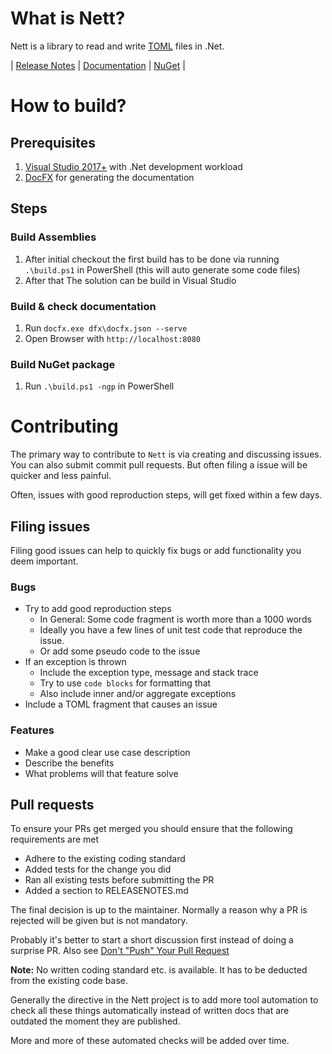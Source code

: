 # What is Nett?
Nett is a library to read and write [TOML](https://github.com/toml-lang/toml) files in .Net.

| [Release Notes](http://paiden.github.io/Nett/RELEASENOTES.html) | [Documentation](http://paiden.github.io/Nett/) | [NuGet](https://www.nuget.org/packages/Nett/) |

# How to build?
## Prerequisites
1. [Visual Studio 2017+](https://visualstudio.microsoft.com/downloads/) with .Net development workload
1. [DocFX](https://dotnet.github.io/docfx/index.html) for generating the documentation 


## Steps

### Build Assemblies
1. After initial checkout the first build has to be done via running `.\build.ps1`
in PowerShell (this will auto generate some code files)
2. After that The solution can be build in Visual Studio

### Build & check documentation
1. Run `docfx.exe dfx\docfx.json --serve`
1. Open Browser with `http://localhost:8080`

### Build NuGet package

1. Run `.\build.ps1 -ngp` in PowerShell

# Contributing 

The primary way to contribute to `Nett` is via creating and discussing issues. 
You can also submit commit pull requests. But often filing a issue will be 
quicker and less painful.

Often, issues with good reproduction steps, will get fixed within a few days.

## Filing issues
Filing good issues can help to quickly fix bugs or add functionality you deem
important.

### Bugs

+ Try to add good reproduction steps
  + In General: Some code fragment is worth more than a 1000 words
  + Ideally you have a few lines of unit test code that reproduce the issue.
  + Or add some pseudo code to the issue 
+ If an exception is thrown
  + Include the exception type, message and stack trace
  + Try to use ```code blocks``` for formatting that
  + Also include inner and/or aggregate exceptions
+ Include a TOML fragment that causes an issue

### Features

+ Make a good clear use case description
+ Describe the benefits
+ What problems will that feature solve

## Pull requests

To ensure your PRs get merged you should ensure that the following 
requirements are met

+ Adhere to the existing coding standard
+ Added tests for the change you did
+ Ran all existing tests before submitting the PR
+ Added a section to RELEASENOTES.md

The final decision is up to the maintainer. Normally a reason 
why a PR is rejected will be given but is not mandatory.

Probably it's better to start a short discussion first instead
of doing a surprise PR. Also see 
[Don't "Push" Your Pull Request](https://www.igvita.com/2011/12/19/dont-push-your-pull-requests/)

**Note:** No written coding standard etc. is available. It has 
to be deducted from the existing code base.

Generally the directive in the Nett project is to add more
tool automation to check all these things automatically 
instead of written docs that are outdated the moment they 
are published.

More and more of these automated checks will be added over time. 






